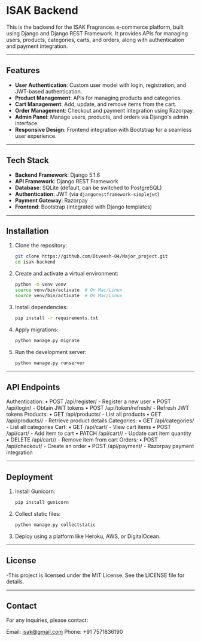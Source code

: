# ISAK Backend

This is the backend for the ISAK Fragrances e-commerce platform, built using Django and Django REST Framework. It provides APIs for managing users, products, categories, carts, and orders, along with authentication and payment integration.

---

## Features

- **User Authentication**: Custom user model with login, registration, and JWT-based authentication.
- **Product Management**: APIs for managing products and categories.
- **Cart Management**: Add, update, and remove items from the cart.
- **Order Management**: Checkout and payment integration using Razorpay.
- **Admin Panel**: Manage users, products, and orders via Django's admin interface.
- **Responsive Design**: Frontend integration with Bootstrap for a seamless user experience.

---

## Tech Stack

- **Backend Framework**: Django 5.1.6
- **API Framework**: Django REST Framework
- **Database**: SQLite (default, can be switched to PostgreSQL)
- **Authentication**: JWT (via `djangorestframework-simplejwt`)
- **Payment Gateway**: Razorpay
- **Frontend**: Bootstrap (integrated with Django templates)

---

## Installation

1. Clone the repository:
   ```bash
   git clone https://github.com/Diveesh-04/Major_project.git
   cd isak-backend
   
2. Create and activate a virtual environment:
   ```bash
   python -m venv venv
   source venv/bin/activate  # On Mac/Linux
   source venv/bin/activate  # On Mac/Linux
   
3. Install dependencies:
   ```bash
   pip install -r requirements.txt

4. Apply migrations:
   ```bash
   python manage.py migrate

5. Run the development server:
   ```bash
   python manage.py runserver

---

## API Endpoints

Authentication:
	•	POST /api/register/ - Register a new user
	•	POST /api/login/ - Obtain JWT tokens
	•	POST /api/token/refresh/ - Refresh JWT tokens
Products:
	•	GET /api/products/ - List all products
	•	GET /api/products/<id>/ - Retrieve product details
Categories:
	•	GET /api/categories/ - List all categories
Cart:
	•	GET /api/cart/ - View cart items
	•	POST /api/cart/ - Add item to cart
	•	PATCH /api/cart/<id>/ - Update cart item quantity
	•	DELETE /api/cart/<id>/ - Remove item from cart
Orders:
	•	POST /api/checkout/ - Create an order
	•	POST /api/payment/ - Razorpay payment integration

---

## Deployment

1. Install Gunicorn:
   ```bash
   pip install gunicorn

2. Collect static files:
   ```bash
   python manage.py collectstatic

3. Deploy using a platform like Heroku, AWS, or DigitalOcean.

---

## License

-This project is licensed under the MIT License. See the LICENSE file for details.

---

## Contact

For any inquiries, please contact:

Email: isak@gmail.com
Phone: +91 7571836190

